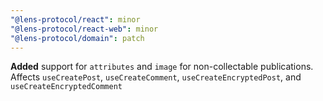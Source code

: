 ```yaml
---
"@lens-protocol/react": minor
"@lens-protocol/react-web": minor
"@lens-protocol/domain": patch
---
```


**Added** support for `attributes` and `image` for non-collectable publications. Affects `useCreatePost`, `useCreateComment`, `useCreateEncryptedPost`, and `useCreateEncryptedComment`

